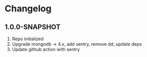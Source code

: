 # Changelog

## 1.0.0-SNAPSHOT

1. Repo initialized
2. Upgrade mongodb -> 4.x, add sentry, remove dd, update deps
3. Update github action with sentry
